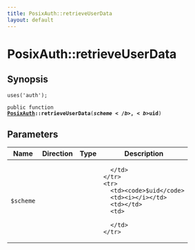 ```yaml
---
title: PosixAuth::retrieveUserData
layout: default
---
```


# PosixAuth::retrieveUserData

## Synopsis

<code>uses('auth');</code>

<code>public function <b><a href="PosixAuth">PosixAuth</a>::retrieveUserData</b>(<b>$scheme</b>, <b>$uid</b>)</code>

## Parameters

<table>
  <thead>
    <tr>
      <th>Name</th>
      <th>Direction</th>
      <th>Type</th>
      <th>Description</th>
    </tr>
  </thead>
  <tbody>
    <tr>
      <td><code>$scheme</code>
      <td><i></i></td>
      <td></td>
      <td>

      </td>
    </tr>
    <tr>
      <td><code>$uid</code>
      <td><i></i></td>
      <td></td>
      <td>

      </td>
    </tr>
  </tbody>
</table>

